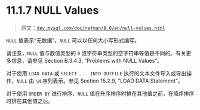 # 11.1.7 NULL Values

> 原文：[`dev.mysql.com/doc/refman/8.0/en/null-values.html`](https://dev.mysql.com/doc/refman/8.0/en/null-values.html)

`NULL` 值表示“无数据”。`NULL` 可以以任何大小写形式编写。

请注意，`NULL` 值与数值类型的 `0` 或字符串类型的空字符串等值是不同的。有关更多信息，请参见 Section B.3.4.3, “Problems with NULL Values”。

对于使用 `LOAD DATA` 或 `SELECT ... INTO OUTFILE` 执行的文本文件导入或导出操作，`NULL` 由 `\N` 序列表示。参见 Section 15.2.9, “LOAD DATA Statement”。

对于使用 `ORDER BY` 进行排序，`NULL` 值在升序排序时排在其他值之前，在降序排序时排在其他值之后。
